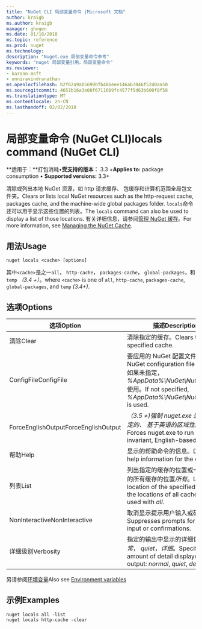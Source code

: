 ```yaml
---
title: "NuGet CLI 局部变量命令 |Microsoft 文档"
author: kraigb
ms.author: kraigb
manager: ghogen
ms.date: 01/18/2018
ms.topic: reference
ms.prod: nuget
ms.technology: 
description: "Nuget.exe 局部变量命令参考"
keywords: "nuget 局部变量引用，局部变量命令"
ms.reviewer:
- karann-msft
- unniravindranathan
ms.openlocfilehash: b2f62a9ab5699bfb486eee146ab7046f5240aa50
ms.sourcegitcommit: 4651b16a3a08f6711669fc4577f5d63b600f8f58
ms.translationtype: MT
ms.contentlocale: zh-CN
ms.lasthandoff: 02/02/2018
---
```

# <a name="locals-command-nuget-cli"></a><span data-ttu-id="e95f0-104">局部变量命令 (NuGet CLI)</span><span class="sxs-lookup"><span data-stu-id="e95f0-104">locals command (NuGet CLI)</span></span>

<span data-ttu-id="e95f0-105">**适用于：**打包消耗&bullet;**受支持的版本：** 3.3 +</span><span class="sxs-lookup"><span data-stu-id="e95f0-105">**Applies to:** package consumption &bullet; **Supported versions:** 3.3+</span></span>

<span data-ttu-id="e95f0-106">清除或列出本地 NuGet 资源，如 http 请求缓存、 包缓存和计算机范围全局包文件夹。</span><span class="sxs-lookup"><span data-stu-id="e95f0-106">Clears or lists local NuGet resources such as the http-request cache, packages cache, and the machine-wide global packages folder.</span></span> <span data-ttu-id="e95f0-107">`locals`命令还可以用于显示这些位置的列表。</span><span class="sxs-lookup"><span data-stu-id="e95f0-107">The `locals` command can also be used to display a list of those locations.</span></span> <span data-ttu-id="e95f0-108">有关详细信息，请参阅[管理 NuGet 缓存](../consume-packages/managing-the-nuget-cache.md)。</span><span class="sxs-lookup"><span data-stu-id="e95f0-108">For more information, see [Managing the NuGet Cache](../consume-packages/managing-the-nuget-cache.md).</span></span>

## <a name="usage"></a><span data-ttu-id="e95f0-109">用法</span><span class="sxs-lookup"><span data-stu-id="e95f0-109">Usage</span></span>

```cli
nuget locals <cache> [options]
```

<span data-ttu-id="e95f0-110">其中`<cache>`是之一`all`， `http-cache`， `packages-cache`， `global-packages`，和`temp` *（3.4 +）*。</span><span class="sxs-lookup"><span data-stu-id="e95f0-110">where `<cache>` is one of `all`, `http-cache`, `packages-cache`, `global-packages`, and `temp` *(3.4+)*.</span></span>

## <a name="options"></a><span data-ttu-id="e95f0-111">选项</span><span class="sxs-lookup"><span data-stu-id="e95f0-111">Options</span></span>

| <span data-ttu-id="e95f0-112">选项</span><span class="sxs-lookup"><span data-stu-id="e95f0-112">Option</span></span> | <span data-ttu-id="e95f0-113">描述</span><span class="sxs-lookup"><span data-stu-id="e95f0-113">Description</span></span> |
| --- | --- |
| <span data-ttu-id="e95f0-114">清除</span><span class="sxs-lookup"><span data-stu-id="e95f0-114">Clear</span></span> | <span data-ttu-id="e95f0-115">清除指定的缓存。</span><span class="sxs-lookup"><span data-stu-id="e95f0-115">Clears the specified cache.</span></span> |
| <span data-ttu-id="e95f0-116">ConfigFile</span><span class="sxs-lookup"><span data-stu-id="e95f0-116">ConfigFile</span></span> | <span data-ttu-id="e95f0-117">要应用的 NuGet 配置文件。</span><span class="sxs-lookup"><span data-stu-id="e95f0-117">The NuGet configuration file to apply.</span></span> <span data-ttu-id="e95f0-118">如果未指定， *%AppData%\NuGet\NuGet.Config*使用。</span><span class="sxs-lookup"><span data-stu-id="e95f0-118">If not specified, *%AppData%\NuGet\NuGet.Config* is used.</span></span> |
| <span data-ttu-id="e95f0-119">ForceEnglishOutput</span><span class="sxs-lookup"><span data-stu-id="e95f0-119">ForceEnglishOutput</span></span> | <span data-ttu-id="e95f0-120">*（3.5 +)*强制 nuget.exe 运行使用固定的、 基于英语的区域性。</span><span class="sxs-lookup"><span data-stu-id="e95f0-120">*(3.5+)* Forces nuget.exe to run using an invariant, English-based culture.</span></span> |
| <span data-ttu-id="e95f0-121">帮助</span><span class="sxs-lookup"><span data-stu-id="e95f0-121">Help</span></span> | <span data-ttu-id="e95f0-122">显示的帮助命令的信息。</span><span class="sxs-lookup"><span data-stu-id="e95f0-122">Displays help information for the command.</span></span> |
| <span data-ttu-id="e95f0-123">列表</span><span class="sxs-lookup"><span data-stu-id="e95f0-123">List</span></span> | <span data-ttu-id="e95f0-124">列出指定的缓存的位置或一起使用时的所有缓存的位置*所有*。</span><span class="sxs-lookup"><span data-stu-id="e95f0-124">Lists the location of the specified cache, or the locations of all caches when used with *all*.</span></span> |
| <span data-ttu-id="e95f0-125">NonInteractive</span><span class="sxs-lookup"><span data-stu-id="e95f0-125">NonInteractive</span></span> | <span data-ttu-id="e95f0-126">取消显示提示用户输入或确认。</span><span class="sxs-lookup"><span data-stu-id="e95f0-126">Suppresses prompts for user input or confirmations.</span></span> |
| <span data-ttu-id="e95f0-127">详细级别</span><span class="sxs-lookup"><span data-stu-id="e95f0-127">Verbosity</span></span> | <span data-ttu-id="e95f0-128">指定的输出中显示的详细信息量：*正常*， *quiet*，*详细*。</span><span class="sxs-lookup"><span data-stu-id="e95f0-128">Specifies the amount of detail displayed in the output: *normal*, *quiet*, *detailed*.</span></span> |

<span data-ttu-id="e95f0-129">另请参阅[环境变量](cli-ref-environment-variables.md)</span><span class="sxs-lookup"><span data-stu-id="e95f0-129">Also see [Environment variables](cli-ref-environment-variables.md)</span></span>

## <a name="examples"></a><span data-ttu-id="e95f0-130">示例</span><span class="sxs-lookup"><span data-stu-id="e95f0-130">Examples</span></span>

```cli
nuget locals all -list
nuget locals http-cache -clear
```
